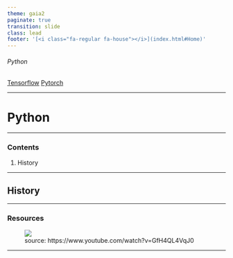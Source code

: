 ```yaml
---
theme: gaia2
paginate: true
transition: slide
class: lead
footer: '[<i class="fa-regular fa-house"></i>](index.html#Home)'
---
```


###### Python

<div class="dashboard-tiles">
  <a class="tile-link" href="formal/cs/programming/python/numpy/index.html" style="--tile-bg-img:url('assets/2025-10-05-12-23-25.png');"></a>
  <a class="tile-link" href="formal/cs/programming/python/pandas/index.html" style="--tile-bg-img:url('assets/2025-10-05-12-17-07.png');"></a>
  <a class="tile-link" href="formal/cs/programming/python/skl/index.html" style="--tile-bg-img:url('assets/2025-10-05-12-16-08.png');"></a>
  <a class="tile-link" href="formal/cs/programming/python/keras/index.html" style="--tile-bg-img:url('assets/2025-10-05-12-21-55.png');"></a>
  <a class="tile-link" href="formal/cs/programming/python/tf/index.html" style="--tile-bg-img:url('assets/2025-10-05-12-11-41.png');">Tensorflow</a>
  <a class="tile-link" href="formal/cs/programming/python/pytorch/index.html" style="--tile-bg-img:url('assets/2025-10-05-12-12-25.png');">Pytorch</a>
</div>

---

<!-- _class: lead invert -->

# Python

---

### Contents

1) History

---

## History

---

### Resources

<figure data-marpit-fragment style="width:600px;">
  <img src="https://img.youtube.com/vi/GfH4QL4VqJ0/0.jpg">
  <figcaption>source: https://www.youtube.com/watch?v=GfH4QL4VqJ0 </figcaption>
</figure>

---
